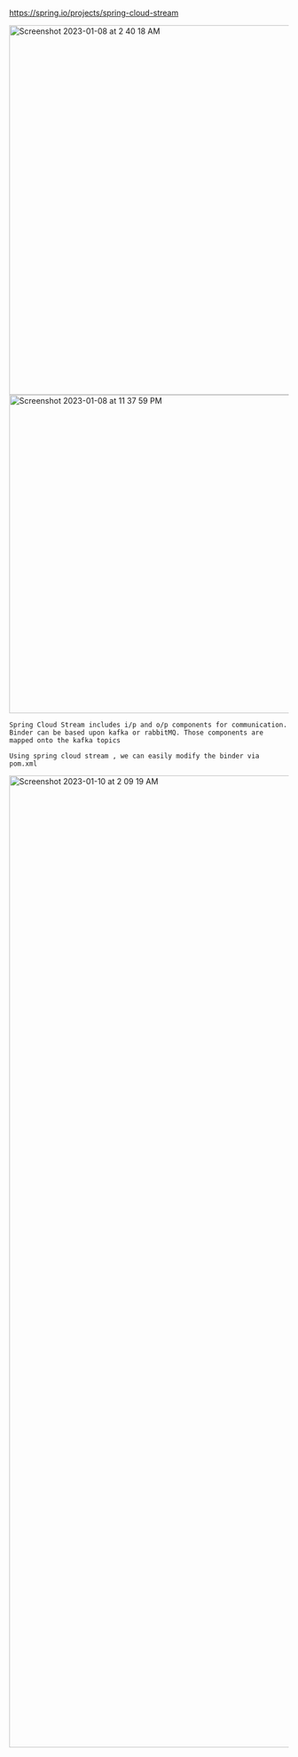 https://spring.io/projects/spring-cloud-stream

<img width="665" alt="Screenshot 2023-01-08 at 2 40 18 AM" src="https://user-images.githubusercontent.com/43849911/211170443-eaca2047-a1c7-48b6-b730-f6006cd4af2f.png">

<img width="573" alt="Screenshot 2023-01-08 at 11 37 59 PM" src="https://user-images.githubusercontent.com/43849911/211211852-914c0da5-9e90-4f7b-90b8-0d500dda079b.png">


```
Spring Cloud Stream includes i/p and o/p components for communication. Binder can be based upon kafka or rabbitMQ. Those components are mapped onto the kafka topics
```

```
Using spring cloud stream , we can easily modify the binder via pom.xml
```

<img width="1749" alt="Screenshot 2023-01-10 at 2 09 19 AM" src="https://user-images.githubusercontent.com/43849911/211403935-a3f88592-e70f-45d8-a8c2-297aef9996ce.png">
